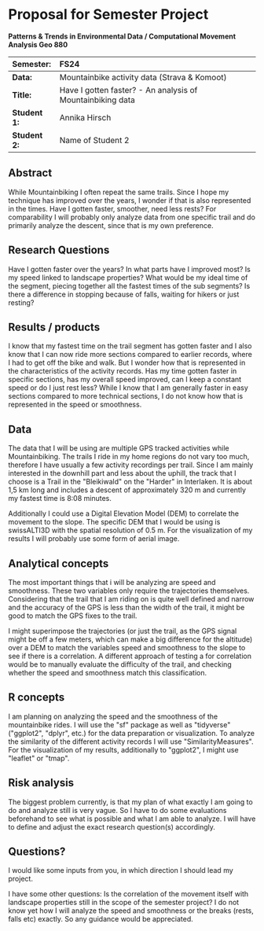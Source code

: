 # Proposal for Semester Project


<!-- 
Please render a pdf version of this Markdown document with the command below (in your bash terminal) and push this file to Github

quarto render Readme.md --to pdf
-->

**Patterns & Trends in Environmental Data / Computational Movement
Analysis Geo 880**

| Semester:      | FS24                                     |
|:---------------|:---------------------------------------- |
| **Data:**      | Mountainbike activity data (Strava & Komoot) |
| **Title:**     | Have I gotten faster? - An analysis of Mountainbiking data                |
| **Student 1:** | Annika Hirsch                            |
| **Student 2:** | Name of Student 2                        |

## Abstract 
<!-- (50-60 words) -->

While Mountainbiking I often repeat the same trails. Since I hope my technique has improved over the years, I wonder if that is also represented in the times. Have I gotten faster, smoother, need less rests? For comparability I will probably only analyze data from one specific trail and do primarily analyze the descent, since that is my own preference.  

## Research Questions
<!-- (50-60 words) -->

Have I gotten faster over the years?
In what parts have I improved most?
Is my speed linked to landscape properties?
What would be my ideal time of the segment, piecing together all the fastest times of the sub segments?
Is there a difference in stopping because of falls, waiting for hikers or just resting?

## Results / products
<!-- What do you expect, anticipate? -->

I know that my fastest time on the trail segment has gotten faster and I also know that I can now ride more sections compared to earlier records, where I had to get off the bike and walk. But I wonder how that is represented in the characteristics of the activity records. Has my time gotten faster in specific sections, has my overall speed improved, can I keep a constant speed or do I just rest less? While I know that I am generally faster in easy sections compared to more technical sections, I do not know how that is represented in the speed or smoothness. 

## Data
<!-- What data will you use? Will you require additional context data? Where do you get this data from? Do you already have all the data? -->

The data that I will be using are multiple GPS tracked activities while Mountainbiking. The trails I ride in my home regions do not vary too much, therefore I have usually a few activity recordings per trail. Since I am mainly interested in the downhill part and less about the uphill, the track that I choose is a Trail in the "Bleikiwald" on the "Harder" in Interlaken. It is about 1,5 km long and includes a descent of approximately 320 m and currently my fastest time is 8:08 minutes. 

Additionally I could use a Digital Elevation Model (DEM) to correlate the movement to the slope. The specific DEM that I would be using is swissALTI3D with the spatial resolution of 0.5 m. For the visualization of my results I will probably use some form of aerial image. 

## Analytical concepts
<!-- Which analytical concepts will you use? What conceptual movement spaces and respective modelling approaches of trajectories will you be using? What additional spatial analysis methods will you be using? -->

The most important things that i will be analyzing are speed and smoothness. These two variables only require the trajectories themselves. Considering that the trail that I am riding on is quite well defined and narrow and the accuracy of the GPS is less than the width of the trail, it might be good to match the GPS fixes to the trail. 

I might superimpose the trajectories (or just the trail, as the GPS signal might be off a few meters, which can make a big difference for the altitude) over a DEM to match the variables speed and smoothness to the slope to see if there is a correlation. A different approach of testing a for correlation would be to manually evaluate the difficulty of the trail, and checking whether the speed and smoothness match this classification. 

## R concepts
<!-- Which R concepts, functions, packages will you mainly use. What additional spatial analysis methods will you be using? -->

I am planning on analyzing the speed and the smoothness of the mountainbike rides. I will use the "sf" package as well as "tidyverse" ("ggplot2", "dplyr", etc.) for the data preparation or visualization. To analyze the similarity of the different activity records I will use "SimilarityMeasures". For the visualization of my results, additionally to "ggplot2", I might use "leaflet" or "tmap". 

## Risk analysis
<!-- What could be the biggest challenges/problems you might face? What is your plan B? -->

The biggest problem currently, is that my plan of what exactly I am going to do and analyze still is very vague. So I have to do some evaluations beforehand to see what is possible and what I am able to analyze. I will have to define and adjust the exact research question(s) accordingly. 

## Questions? 
<!-- Which questions would you like to discuss at the coaching session? -->

I would like some inputs from you, in which direction I should lead my project. 

I have some other questions: 
Is the correlation of the movement itself with landscape properties still in the scope of the semester project?
I do not know yet how I will analyze the speed and smoothness or the breaks (rests, falls etc) exactly. So any guidance would be appreciated. 




